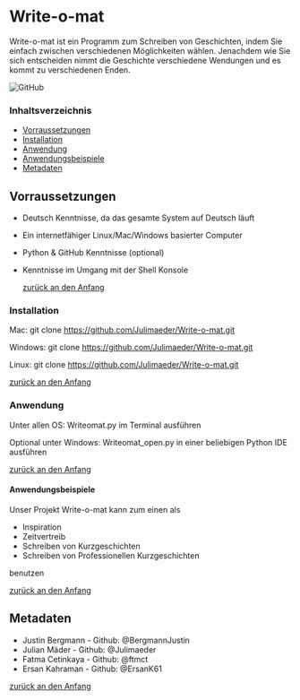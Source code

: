 # Write-o-mat
Write-o-mat ist ein Programm zum Schreiben von Geschichten, indem Sie einfach zwischen verschiedenen Möglichkeiten wählen.
Jenachdem wie Sie sich entscheiden nimmt die Geschichte verschiedene Wendungen und es kommt zu verschiedenen Enden.

![GitHub](https://img.shields.io/github/license/till-teb/expenses-management-tool)

### Inhaltsverzeichnis

- [Vorraussetzungen](#Vorraussetzungen)
- [Installation](#Installation)
- [Anwendung](#Anwendung)
- [Anwendungsbeispiele](#Anwendungsbeispiele)
- [Metadaten](#Metadaten)


## Vorraussetzungen
- Deutsch Kenntnisse, da das gesamte System auf Deutsch läuft
- Ein internetfähiger Linux/Mac/Windows basierter Computer
- Python & GitHub Kenntnisse (optional)
- Kenntnisse im Umgang mit der Shell Konsole


  [zurück an den Anfang](#Write-o-mat)


### Installation

Mac:
git clone https://github.com/Julimaeder/Write-o-mat.git


Windows:
git clone https://github.com/Julimaeder/Write-o-mat.git



Linux:
git clone https://github.com/Julimaeder/Write-o-mat.git



[zurück an den Anfang](#Write-o-mat)


### Anwendung 

Unter allen OS: Writeomat.py im Terminal ausführen

Optional unter Windows: Writeomat_open.py in einer beliebigen Python IDE ausführen

  [zurück an den Anfang](#Write-o-mat)
  

#### Anwendungsbeispiele

Unser Projekt Write-o-mat kann zum einen als
- Inspiration
- Zeitvertreib
- Schreiben von Kurzgeschichten
- Schreiben von Professionellen Kurzgeschichten

benutzen 


[zurück an den Anfang](#Write-o-mat)



## Metadaten


- Justin Bergmann - Github: @BergmannJustin
- Julian Mäder - Github: @Julimaeder
- Fatma Cetinkaya - Github: @ftmct
- Ersan Kahraman - Github: @ErsanK61


[zurück an den Anfang](#Write-o-mat)




                                                                        

                                                                        
                                                                        
   
   

